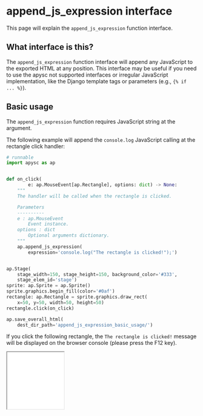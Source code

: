 # append_js_expression interface

This page will explain the `append_js_expression` function interface.

## What interface is this?

The `append_js_expression` function interface will append any JavaScript to the exported HTML at any position. This interface may be useful if you need to use the apysc not supported interfaces or irregular JavaScript implementation, like the Django template tags or parameters (e.g., `{% if ... %}`).

## Basic usage

The `append_js_expression` function requires JavaScript string at the argument.

The following example will append the `console.log` JavaScript calling at the rectangle click handler:

```py
# runnable
import apysc as ap


def on_click(
        e: ap.MouseEvent[ap.Rectangle], options: dict) -> None:
    """
    The handler will be called when the rectangle is clicked.

    Parameters
    ----------
    e : ap.MouseEvent
        Event instance.
    options : dict
        Optional arguments dictionary.
    """
    ap.append_js_expression(
        expression='console.log("The rectangle is clicked!");')


ap.Stage(
    stage_width=150, stage_height=150, background_color='#333',
    stage_elem_id='stage')
sprite: ap.Sprite = ap.Sprite()
sprite.graphics.begin_fill(color='#0af')
rectangle: ap.Rectangle = sprite.graphics.draw_rect(
    x=50, y=50, width=50, height=50)
rectangle.click(on_click)

ap.save_overall_html(
    dest_dir_path='append_js_expression_basic_usage/')
```

If you click the following rectangle, the `The rectangle is clicked!` message will be displayed on the browser console (please press the F12 key).

<iframe src="static/append_js_expression_basic_usage/index.html" width="150" height="150"></iframe>
